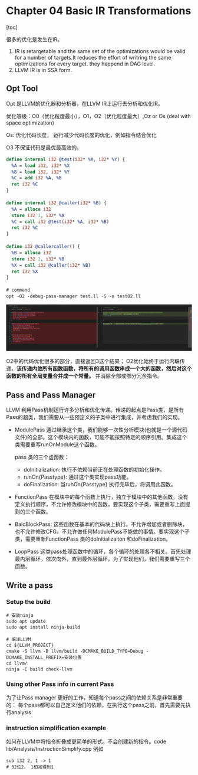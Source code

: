 # Chapter 04 Basic IR Transformations

[toc]

很多的优化是发生在IR。

1. IR is retargetable and the same set of the optimizations would be valid for a number of targets.It reduces the effort of writring the same optimizations for every target. they happend in DAG level.
2. LLVM IR is in SSA form.

## Opt Tool

Opt 是LLVM的优化器和分析器，在LLVM IR上运行去分析和优化IR。

优化等级：O0（优化粒度最小），O1，O2（优化粒度最大）,Oz or Os (deal with space optimization)

Os: 优化代码长度， 运行减少代码长度的优化，例如指令结合优化

O3 不保证代码是最优最高效的。

```ll
define internal i32 @test(i32* %X, i32* %Y) {
  %A = load i32, i32* %X
  %B = load i32, i32* %Y
  %C = add i32 %A, %B
  ret i32 %C
}

define internal i32 @caller(i32* %B) {
  %A = alloca i32
  store i32 1, i32* %A
  %C = call i32 @test(i32* %A, i32* %B)
  ret i32 %C
}

define i32 @callercaller() {
  %B = alloca i32
  store i32 2, i32* %B
  %X = call i32 @caller(i32* %B)
  ret i32 %X
}

# command
opt -O2 -debug-pass-manager test.ll -S -o testO2.ll

```

![image-20230719205058613](images/image-20230719205058613.png)

O2中的代码优化很多的部分，直接返回3这个结果； O2优化始终于运行内联传递，**该传递内敛所有函数函数，将所有的调用函数串成一个大的函数，然后对这个函数的所有全局变量合并成一个常量。** 并消除全部或部分冗余指令。

## Pass and Pass Manager

LLVM 利用Pass机制运行许多分析和优化传递。传递的起点是Pass类，是所有Pass的超类，我们需要从一些预定义的子类中进行集成，并考虑我们的实现。

- ModulePass 通过继承这个类，我们能够一次性分析模块(也就是一个源代码文件)的全部。这个模块内的函数，可能不能按照特定的顺序引用。集成这个类需要重写runOnModule这个函数。

  pass 类的三个虚函数：

  - doInitialization: 执行不依赖当前正在处理函数的初始化操作。
  - runOn{Passtype}: 通过这个类实现pass功能。
  - doFinalization: 当runOn{Passtype} 执行完毕后，将调用此函数。

- FunctionPass 在模块中的每个函数上执行，独立于模块中的其他函数。没有定义执行顺序，不允许修改模块中的函数，要实现这个子类，需要重写上面提到的三个函数。

- BaicBlockPass: 这些函数在基本的代码块上执行。不允许增加或者删除块，也不允许修改CFG。不允许做任何ModulePass不能做的事情。要实现这个子类，需要重新FunctionPass 类的doInitializaiton 和doFinalization。

- LoopPass 这类pass处理函数中的循环，各个循环的处理各不相关。首先处理最内层循环，依次向外，直到最外层循环，为了实现他们，我们需要重写三个函数。

## Write a pass 

### Setup the build

```
# 安装ninja
sudo apt update
sudo apt install ninja-build

# 编译LLVM
cd ${LLVM_PROJECT}
cmake -S llvm -B llvm/build -DCMAKE_BUILD_TYPE=Debug -DCMAKE_INSTALL_PREFIX=安装位置
cd llvm/
ninja -C build check-llvm
```





### Using other Pass info in current Pass

为了让Pass manager 更好的工作，知道每个pass之间的依赖关系是非常重要的： 每个pass都可以自己定义他们的依赖，在执行这个pass之前，首先需要先执行analysis 

### instruction simplification example
如何在LLVM中将指令折叠成更简单的形式。不会创建新的指令。code lib/Analysis/InstructionSimplify.cpp
例如
```shell
sub i32 2, 1 -> 1
# 32位2， 1相减得到1
```



























